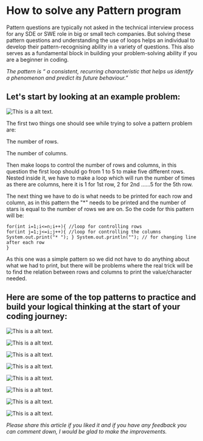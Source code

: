 # How to solve any Pattern program
Pattern questions are typically not asked in the technical interview process for any SDE or SWE role in big or small tech companies. But solving these pattern questions and understanding the use of loops helps an individual to develop their pattern-recognising ability in a variety of questions. This also serves as a fundamental block in building your problem-solving ability if you are a beginner in coding.

*The pattern is “ a consistent, recurring characteristic that helps us identify a phenomenon and predict its future behaviour.”*
## Let's start by looking at an example problem:

![This is a alt text.](https://cdn.hashnode.com/res/hashnode/image/upload/v1673534789256/78bea4ac-528f-4c2e-82ba-1eee9610049f.jpeg?auto=compress,format&format=webp "This is a sample image.")


The first two things one should see while trying to solve a pattern problem are:

The number of rows.

The number of columns.

Then make loops to control the number of rows and columns, in this question the first loop should go from 1 to 5 to make five different rows. Nested inside it, we have to make a loop which will run the number of times as there are columns, here it is 1 for 1st row, 2 for 2nd ......5 for the 5th row.

The next thing we have to do is what needs to be printed for each row and column, as in this pattern the "*" needs to be printed and the number of stars is equal to the number of rows we are on. So the code for this pattern will be:

```
for(int i=1;i<=n;i++){ //loop for controlling rows 
for(int j=1;j<=i;j++){ //loop for controlling the columns 
System.out.print("* "); } System.out.println(""); // for changing line after each row 
}
```

As this one was a simple pattern so we did not have to do anything about what we had to print, but there will be problems where the real trick will be to find the relation between rows and columns to print the value/character needed.

## Here are some of the top patterns to practice and build your logical thinking at the start of your coding journey:

![This is a alt text.](https://cdn.hashnode.com/res/hashnode/image/upload/v1673535931390/5b9bbd7b-0bcc-46d5-9648-4e3b130732a9.png?auto=compress,format&format=webp "This is a sample image.")

![This is a alt text.](https://cdn.hashnode.com/res/hashnode/image/upload/v1673535982279/0131176b-94cf-450a-9c48-2d913f660b45.png?auto=compress,format&format=webp "This is a sample image.")

![This is a alt text.](https://cdn.hashnode.com/res/hashnode/image/upload/v1673536006512/54ae61d5-1008-45aa-b3c2-d403ebd93454.png?auto=compress,format&format=webp "This is a sample image.")

![This is a alt text.](https://cdn.hashnode.com/res/hashnode/image/upload/v1673536041302/3a9d0572-8b14-4fd1-95ce-f967ef88fac8.png?auto=compress,format&format=webp "This is a sample image.")

![This is a alt text.](https://cdn.hashnode.com/res/hashnode/image/upload/v1673536102514/4bf8b448-e323-4905-b6cc-ab222f2009ba.png?auto=compress,format&format=webp "This is a sample image.")

![This is a alt text.](https://cdn.hashnode.com/res/hashnode/image/upload/v1673536619390/f5e2530e-30e4-4255-899e-4b16e1169c8b.png?auto=compress,format&format=webp "This is a sample image.")

![This is a alt text.](https://cdn.hashnode.com/res/hashnode/image/upload/v1673536632868/51f83990-4b02-4144-ad8e-35841b183b2b.png?auto=compress,format&format=webp "This is a sample image.")

![This is a alt text.](https://cdn.hashnode.com/res/hashnode/image/upload/v1673536672681/a194c623-53b2-42e2-8dbe-4e3ccf86d4cc.png?auto=compress,format&format=webp "This is a sample image.")

*Please share this article if you liked it and if you have any feedback you can comment down, I would be glad to make the improvements.*
